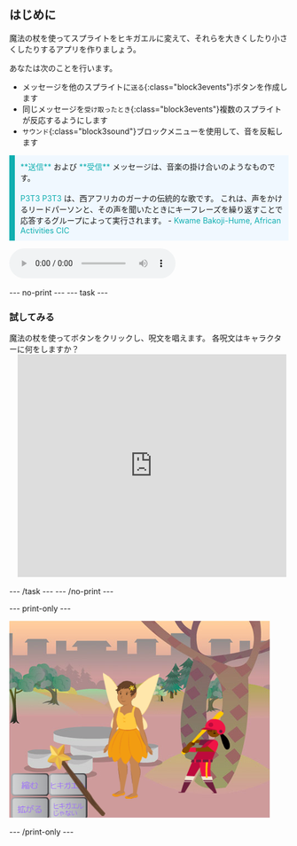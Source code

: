 ## はじめに

魔法の杖を使ってスプライトをヒキガエルに変えて、それらを大きくしたり小さくしたりするアプリを作りましょう。

あなたは次のことを行います。
+ メッセージを他のスプライトに`送る`{:class="block3events"}ボタンを作成します
+ 同じメッセージを`受け取ったとき`{:class="block3events"}複数のスプライトが反応するようにします
+ `サウンド`{:class="block3sound"}ブロックメニューを使用して、音を反転します

<p style="border-left: solid; border-width:10px; border-color: #0faeb0; background-color: aliceblue; padding: 10px;">
<span style="color: #0faeb0">**送信**</span> および <span style="color: #0faeb0">**受信**</span> メッセージは、音楽の掛け合いのようなものです。
<br>
<br>
  <span style="color: #0faeb0">P3T3 P3T3</span> は、西アフリカのガーナの伝統的な歌です。 これは、声をかけるリードパーソンと、その声を聞いたときにキーフレーズを繰り返すことで応答するグループによって実行されます。 - <span style="color: #0faeb0">Kwame Bakoji-Hume, African Activities CIC</span>

<audio controls><source src="images/Pete-Pete.mp3" type="audio/wav"></audio>  
</p>

--- no-print ---
--- task ---

### 試してみる
<div style="display: flex; flex-wrap: wrap">
<div style="flex-basis: 175px; flex-grow: 1">  
魔法の杖を使ってボタンをクリックし、呪文を唱えます。 各呪文はキャラクターに何をしますか？
</div>
<div class="scratch-preview" style="margin-left: 15px;">
  <iframe allowtransparency="true" width="485" height="402" src="https://scratch.mit.edu/projects/embed/706346262/?autostart=false" frameborder="0"></iframe>
</div>
</div>

--- /task ---
--- /no-print ---

--- print-only ---

![完成したプロジェクト](images/showcase_static.png)

--- /print-only ---
